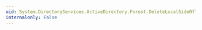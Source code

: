 ```yaml
---
uid: System.DirectoryServices.ActiveDirectory.Forest.DeleteLocalSideOfTrustRelationship(System.String)
internalonly: False
---
```

